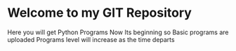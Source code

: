 # Welcome to my GIT Repository
Here you will get Python Programs 
Now Its beginning so Basic programs are uploaded
Programs level will increase as the time departs